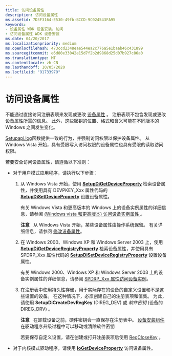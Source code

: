 ```yaml
---
title: 访问设备属性
description: 访问设备属性
ms.assetid: 7D3F3164-E530-49fb-BCCD-9C024543FA95
keywords:
- 设备属性 WDK 设备安装，访问
- 访问设备属性 WDK 设备安装
ms.date: 04/20/2017
ms.localizationpriority: medium
ms.openlocfilehash: 473ccd2348eae544ea2c776a5e1baab46c431899
ms.sourcegitcommit: e6d80e33042e15d7f2b2d9868d25d07b927c86a0
ms.translationtype: MT
ms.contentlocale: zh-CN
ms.lasthandoff: 10/05/2020
ms.locfileid: "91733979"
---
```

# <a name="accessing-device-properties"></a>访问设备属性


不能通过直接访问注册表项来发现或更改 [设备属性](device-properties.md) 。 注册表项不包含发现或更改设备属性所需的信息。 此外，这些密钥的位置、格式和含义可能在不同版本的 Windows 之间发生变化。

[Setupapi.log](setupapi.md)函数提供一致的行为，并强制访问权限以保护设备属性。 从 Windows Vista 开始，具有受限写入访问权限的设备属性也具有受限的读取访问权限。

若要安全访问设备属性，请遵循以下准则：

-   对于用户模式应用程序，请执行以下步骤：

    1.  从 Windows Vista 开始，使用 [**SetupDiGetDeviceProperty**](/windows/win32/api/setupapi/nf-setupapi-setupdigetdevicepropertyw) 检索设备属性，并使用具有 DEVPKEY_Xxx 属性代码的 [**SetupDiSetDeviceProperty**](/windows/win32/api/setupapi/nf-setupapi-setupdisetdevicepropertyw) 设置设备属性。

        有关 Windows Vista 和更高版本的 Windows 上的设备实例属性的详细信息，请参阅 [ (Windows vista 和更高版本) 访问设备实例属性 ](accessing-device-instance-properties--windows-vista-and-later-.md)。

        **注意**   从 Windows Vista 开始，某些设备属性由操作系统保留。 有关详细信息，请参阅 [修改设备属性](modifying-device-properties.md)。

    2.  在 Windows 2000、Windows XP 和 Windows Server 2003 上，使用 [**SetupDiGetDeviceRegistryProperty**](/windows/win32/api/setupapi/nf-setupapi-setupdigetdeviceinterfacepropertyw) 检索设备属性，并使用具有 SPDRP_Xxx 属性代码的 [**SetupDiSetDeviceRegistryProperty**](/windows/win32/api/setupapi/nf-setupapi-setupdisetdeviceregistrypropertya) 设置设备属性。

        有关 Windows 2000、Windows XP 和 Windows Server 2003 上的设备实例属性的详细信息，请参阅 [SPDRP_Xxx 属性访问设备实例](accessing-device-instance-spdrp-xxx-properties.md)。

    3.  在注册表中使用持久性存储，用于实际存在的设备的自定义设置和不是这些设置的设备。 在这种情况下，必须创建自己的注册表项和值集。 为此，请使用 **SetupDiCreateDevRegKey** (DIREG_DEV) 或 *软件密钥* (设备的 DIREG_DRV) 。

        **注意**   在卸载设备之前，硬件密钥会一直保存在注册表中。 [设备安装组件](/previous-versions/ff541277(v=vs.85))在驱动程序升级过程中可以移动或清除软件密钥

        若要保存自定义设置，请在创建或打开注册表项后使用 [RegCloseKey](/windows/win32/api/winreg/nf-winreg-regclosekey) 。

-   对于内核模式驱动程序，请使用 [**IoGetDeviceProperty**](/windows-hardware/drivers/ddi/wdm/nf-wdm-iogetdeviceproperty) 访问设备属性。

